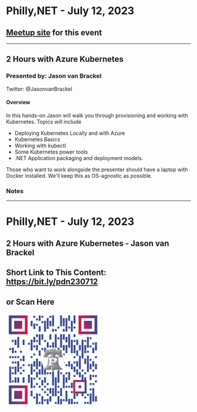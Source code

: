 # Philly,NET - July 12, 2023

## [Meetup site](https://www.meetup.com/philly-net/events/294720539/) for this event

***

## 2 Hours with Azure Kubernetes

### Presented by: Jason van Brackel
Twitter: @JasonvanBrackel

#### Overview
In this hands-on Jason will walk you through provisioning and working with Kubernetes. Topics will include

- Deploying Kubernetes Locally and with Azure
- Kubernetes Basics
- Working with kubectl
- Some Kubernetes power tools
- .NET Application packaging and deployment models.

Those who want to work alongside the presenter should have a laptop with Docker installed. We'll keep this as OS-agnostic as possible.

### Notes

***

# Philly,NET - July 12, 2023

## 2 Hours with Azure Kubernetes - Jason van Brackel

## Short Link to This Content: https://bit.ly/pdn230712

## or Scan Here
<img src="images\pdn230517.png" alt="QR Code for direct link to this page" width="256"/>